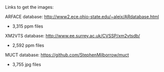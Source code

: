 Links to get the images:

ARFACE database: http://www2.ece.ohio-state.edu/~aleix/ARdatabase.html
- 3,315 ppm files

XM2VTS database: http://www.ee.surrey.ac.uk/CVSSP/xm2vtsdb/
- 2,592 ppm files

MUCT database: https://github.com/StephenMilborrow/muct
- 3,755 jpg files
